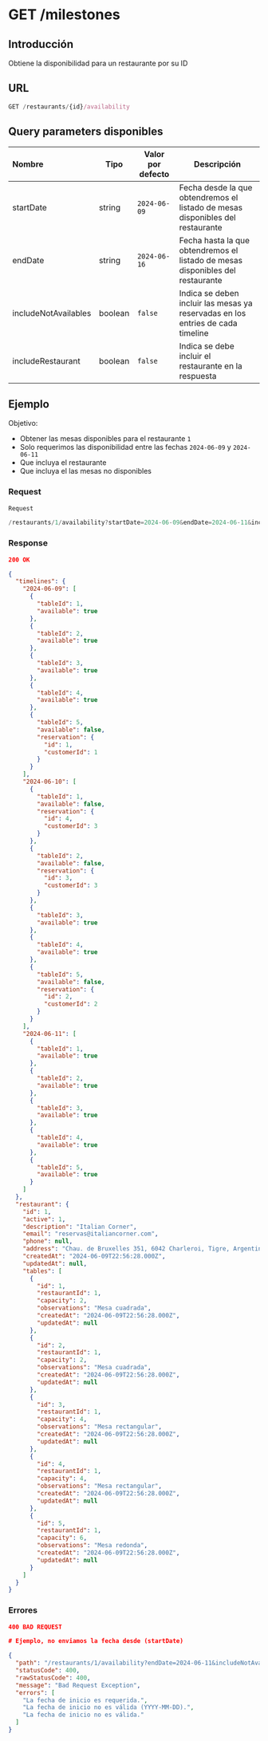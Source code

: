 # GET /milestones

## Introducción

Obtiene la disponibilidad para un restaurante por su ID

## URL

```jsx
GET /restaurants/{id}/availability
```

## Query parameters disponibles

| Nombre               | Tipo    | Valor por defecto | Descripción |
| :------------------- | ------- | ----------------- | ----------- |
| startDate            | string  | `2024-06-09`      | Fecha desde la que obtendremos el listado de mesas disponibles del restaurante |
| endDate              | string  | `2024-06-16`      | Fecha hasta la que obtendremos el listado de mesas disponibles del restaurante |
| includeNotAvailables | boolean | `false`           | Indica se deben incluir las mesas ya reservadas en los entries de cada timeline |
| includeRestaurant    | boolean | `false`           | Indica se debe incluir el restaurante en la respuesta |

## **Ejemplo**

Objetivo: 

- Obtener las mesas disponibles para el restaurante `1`
- Solo requerimos las disponibilidad entre las fechas `2024-06-09` y `2024-06-11`
- Que incluya el restaurante
- Que incluya el las mesas no disponibles

### Request

```jsx
Request

/restaurants/1/availability?startDate=2024-06-09&endDate=2024-06-11&includeNotAvailables=true&includeRestaurant=true
```

### Response

```json
200 OK

{
  "timelines": {
    "2024-06-09": [
      {
        "tableId": 1,
        "available": true
      },
      {
        "tableId": 2,
        "available": true
      },
      {
        "tableId": 3,
        "available": true
      },
      {
        "tableId": 4,
        "available": true
      },
      {
        "tableId": 5,
        "available": false,
        "reservation": {
          "id": 1,
          "customerId": 1
        }
      }
    ],
    "2024-06-10": [
      {
        "tableId": 1,
        "available": false,
        "reservation": {
          "id": 4,
          "customerId": 3
        }
      },
      {
        "tableId": 2,
        "available": false,
        "reservation": {
          "id": 3,
          "customerId": 3
        }
      },
      {
        "tableId": 3,
        "available": true
      },
      {
        "tableId": 4,
        "available": true
      },
      {
        "tableId": 5,
        "available": false,
        "reservation": {
          "id": 2,
          "customerId": 2
        }
      }
    ],
    "2024-06-11": [
      {
        "tableId": 1,
        "available": true
      },
      {
        "tableId": 2,
        "available": true
      },
      {
        "tableId": 3,
        "available": true
      },
      {
        "tableId": 4,
        "available": true
      },
      {
        "tableId": 5,
        "available": true
      }
    ]
  },
  "restaurant": {
    "id": 1,
    "active": 1,
    "description": "Italian Corner",
    "email": "reservas@italiancorner.com",
    "phone": null,
    "address": "Chau. de Bruxelles 351, 6042 Charleroi, Tigre, Argentina",
    "createdAt": "2024-06-09T22:56:28.000Z",
    "updatedAt": null,
    "tables": [
      {
        "id": 1,
        "restaurantId": 1,
        "capacity": 2,
        "observations": "Mesa cuadrada",
        "createdAt": "2024-06-09T22:56:28.000Z",
        "updatedAt": null
      },
      {
        "id": 2,
        "restaurantId": 1,
        "capacity": 2,
        "observations": "Mesa cuadrada",
        "createdAt": "2024-06-09T22:56:28.000Z",
        "updatedAt": null
      },
      {
        "id": 3,
        "restaurantId": 1,
        "capacity": 4,
        "observations": "Mesa rectangular",
        "createdAt": "2024-06-09T22:56:28.000Z",
        "updatedAt": null
      },
      {
        "id": 4,
        "restaurantId": 1,
        "capacity": 4,
        "observations": "Mesa rectangular",
        "createdAt": "2024-06-09T22:56:28.000Z",
        "updatedAt": null
      },
      {
        "id": 5,
        "restaurantId": 1,
        "capacity": 6,
        "observations": "Mesa redonda",
        "createdAt": "2024-06-09T22:56:28.000Z",
        "updatedAt": null
      }
    ]
  }
}
```

### Errores

```json
400 BAD REQUEST

# Ejemplo, no enviamos la fecha desde (startDate)

{
  "path": "/restaurants/1/availability?endDate=2024-06-11&includeNotAvailables=true&includeRestaurant=true",
  "statusCode": 400,
  "rawStatusCode": 400,
  "message": "Bad Request Exception",
  "errors": [
    "La fecha de inicio es requerida.",
    "La fecha de inicio no es válida (YYYY-MM-DD).",
    "La fecha de inicio no es válida."
  ]
}
```
